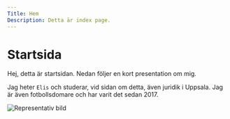 ```yaml
---
Title: Hem
Description: Detta är index page.
---
```


# Startsida

Hej, detta är startsidan. Nedan följer en kort presentation om mig.

Jag heter `Elis` och studerar, vid sidan om detta, även juridik i Uppsala. Jag är även fotbollsdomare och har varit det sedan 2017.

![Representativ bild](image/represent.jpg)

